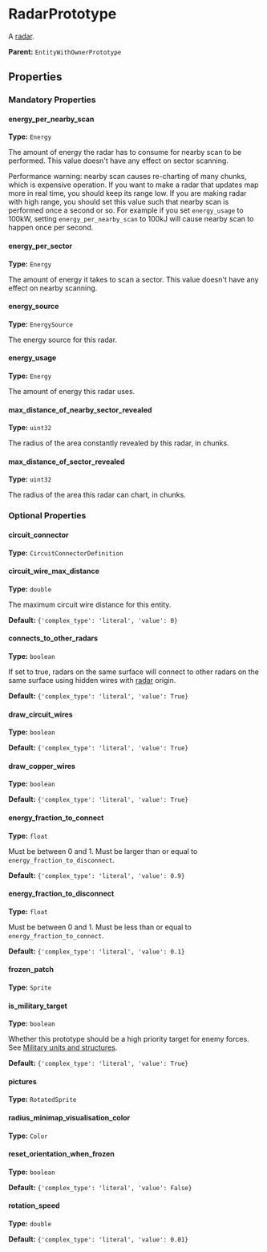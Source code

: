 # RadarPrototype

A [radar](https://wiki.factorio.com/Radar).

**Parent:** `EntityWithOwnerPrototype`

## Properties

### Mandatory Properties

#### energy_per_nearby_scan

**Type:** `Energy`

The amount of energy the radar has to consume for nearby scan to be performed. This value doesn't have any effect on sector scanning.

Performance warning: nearby scan causes re-charting of many chunks, which is expensive operation. If you want to make a radar that updates map more in real time, you should keep its range low. If you are making radar with high range, you should set this value such that nearby scan is performed once a second or so. For example if you set `energy_usage` to 100kW, setting `energy_per_nearby_scan` to 100kJ will cause nearby scan to happen once per second.

#### energy_per_sector

**Type:** `Energy`

The amount of energy it takes to scan a sector. This value doesn't have any effect on nearby scanning.

#### energy_source

**Type:** `EnergySource`

The energy source for this radar.

#### energy_usage

**Type:** `Energy`

The amount of energy this radar uses.

#### max_distance_of_nearby_sector_revealed

**Type:** `uint32`

The radius of the area constantly revealed by this radar, in chunks.

#### max_distance_of_sector_revealed

**Type:** `uint32`

The radius of the area this radar can chart, in chunks.

### Optional Properties

#### circuit_connector

**Type:** `CircuitConnectorDefinition`



#### circuit_wire_max_distance

**Type:** `double`

The maximum circuit wire distance for this entity.

**Default:** `{'complex_type': 'literal', 'value': 0}`

#### connects_to_other_radars

**Type:** `boolean`

If set to true, radars on the same surface will connect to other radars on the same surface using hidden wires with [radar](runtime:defines.wire_origin.radars) origin.

**Default:** `{'complex_type': 'literal', 'value': True}`

#### draw_circuit_wires

**Type:** `boolean`



**Default:** `{'complex_type': 'literal', 'value': True}`

#### draw_copper_wires

**Type:** `boolean`



**Default:** `{'complex_type': 'literal', 'value': True}`

#### energy_fraction_to_connect

**Type:** `float`

Must be between 0 and 1. Must be larger than or equal to `energy_fraction_to_disconnect`.

**Default:** `{'complex_type': 'literal', 'value': 0.9}`

#### energy_fraction_to_disconnect

**Type:** `float`

Must be between 0 and 1. Must be less than or equal to `energy_fraction_to_connect`.

**Default:** `{'complex_type': 'literal', 'value': 0.1}`

#### frozen_patch

**Type:** `Sprite`



#### is_military_target

**Type:** `boolean`

Whether this prototype should be a high priority target for enemy forces. See [Military units and structures](https://wiki.factorio.com/Military_units_and_structures).

**Default:** `{'complex_type': 'literal', 'value': True}`

#### pictures

**Type:** `RotatedSprite`



#### radius_minimap_visualisation_color

**Type:** `Color`



#### reset_orientation_when_frozen

**Type:** `boolean`



**Default:** `{'complex_type': 'literal', 'value': False}`

#### rotation_speed

**Type:** `double`



**Default:** `{'complex_type': 'literal', 'value': 0.01}`

